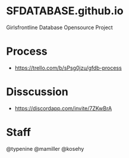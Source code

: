 # SFDATABASE.github.io
Girlsfrontline Database Opensource Project

# Process
- https://trello.com/b/sPsg0jzu/gfdb-process

# Disscussion
- https://discordapp.com/invite/7ZKwBrA

# Staff

@typenine
@mamiller
@kosehy
